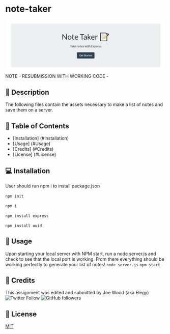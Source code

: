 # note-taker

![screenshot of home page](https://github.com/xxelegyxx/note-taker/blob/main/Assets/Screenshot%20(57).png)
 NOTE - RESUBMISSION WITH WORKING CODE - 

## :newspaper: Description 
The following files contain the assets necessary to make a list of notes and save them on a server.

## :bookmark_tabs: Table of Contents 

* [Installation] (#installation)
* [Usage] (#Usage)
* [Credits] (#Credits)
* [License] (#License)

## 💻 Installation  

User should run npm i to install package.json
  
`npm init`
  
`npm i`

`npm install express`

`npm install uuid`

## :floppy_disk: Usage
Upon starting your local server with NPM start, run a node server.js and check to see that the local port is working. From there everything should be working perfectly to generate your list of notes!
`node server.js`
`npm start`

## :card_index: Credits 

This assignment was edited and submitted by Joe Wood (aka Elegy) <br>
<img alt="Twitter Follow" src="https://img.shields.io/twitter/follow/xx_elegy_xx_?label=Elegy&style=social">
<img alt="GitHub followers" src="https://img.shields.io/github/followers/xxelegyxx?label=Follow&style=social">

## :ticket: License 

[MIT](https://choosealicense.com/licenses/mit/)
